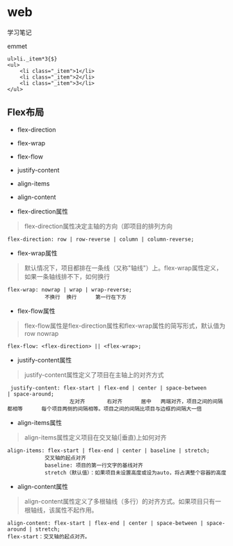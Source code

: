 # web
学习笔记

emmet
```
ul>li._item*3{$}
<ul>
    <li class="_item">1</li>
    <li class="_item">2</li>
    <li class="_item">3</li>
</ul>
```

## Flex布局

- flex-direction
- flex-wrap
- flex-flow
- justify-content
- align-items
- align-content

- flex-direction属性
> flex-direction属性决定主轴的方向（即项目的排列方向
```
flex-direction: row | row-reverse | column | column-reverse;
```

- flex-wrap属性
> 默认情况下，项目都排在一条线（又称"轴线"）上。flex-wrap属性定义，如果一条轴线排不下，如何换行
```
flex-wrap: nowrap | wrap | wrap-reverse; 
            不换行  换行      第一行在下方
```

- flex-flow属性
> flex-flow属性是flex-direction属性和flex-wrap属性的简写形式，默认值为row nowrap
```
flex-flow: <flex-direction> || <flex-wrap>;
```

- justify-content属性
> justify-content属性定义了项目在主轴上的对齐方式
```
 justify-content: flex-start | flex-end | center | space-between                  | space-around;
                    左对齐       右对齐      居中   两端对齐，项目之间的间隔都相等      每个项目两侧的间隔相等。项目之间的间隔比项目与边框的间隔大一倍
```

- align-items属性
> align-items属性定义项目在交叉轴(|垂直)上如何对齐
```
align-items: flex-start | flex-end | center | baseline | stretch;
            交叉轴的起点对齐
            baseline: 项目的第一行文字的基线对齐
            stretch（默认值）：如果项目未设置高度或设为auto，将占满整个容器的高度
```

- align-content属性
> align-content属性定义了多根轴线（多行）的对齐方式。如果项目只有一根轴线，该属性不起作用。

```
align-content: flex-start | flex-end | center | space-between | space-around | stretch;
flex-start：交叉轴的起点对齐。
```